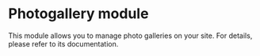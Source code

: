 Photogallery module
===================

This module allows you to manage photo galleries on your site. For details, please refer to its documentation.